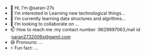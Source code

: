 - 👋 Hi, I’m @saran-27s
- 👀 I’m interested in Learning new technological things...
- 🌱 I’m currently learning data structures and algrithms...
- 💞️ I’m looking to collaborate on ...
- 📫 How to reach me :my contact number :9629897063,mail id :saran2732006s@gamil.com
- 😄 Pronouns: ...
- ⚡ Fun fact: ...

<!---
saran-27s/saran-27s is a ✨ special ✨ repository because its `README.md` (this file) appears on your GitHub profile.
You can click the Preview link to take a look at your changes.
--->
